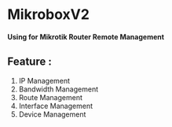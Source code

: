 # MikroboxV2

#### Using for Mikrotik Router Remote Management

## Feature :
1. IP Management
2. Bandwidth Management
3. Route Management
4. Interface Management
5. Device Management
